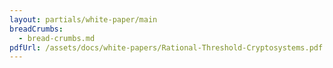 ```yaml
---
layout: partials/white-paper/main
breadCrumbs:
  - bread-crumbs.md
pdfUrl: /assets/docs/white-papers/Rational-Threshold-Cryptosystems.pdf
---
```

